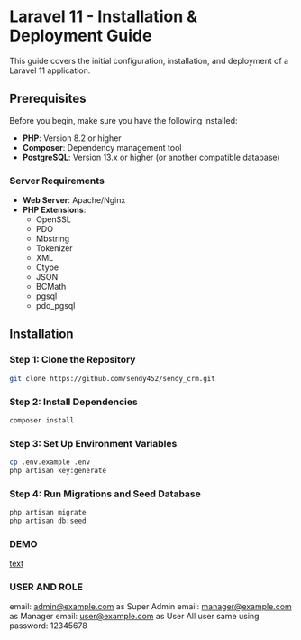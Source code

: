 # Laravel 11 - Installation & Deployment Guide

This guide covers the initial configuration, installation, and deployment of a Laravel 11 application.

## Prerequisites

Before you begin, make sure you have the following installed:

- **PHP**: Version 8.2 or higher
- **Composer**: Dependency management tool
- **PostgreSQL**: Version 13.x or higher (or another compatible database)

### Server Requirements

- **Web Server**: Apache/Nginx
- **PHP Extensions**:
  - OpenSSL
  - PDO
  - Mbstring
  - Tokenizer
  - XML
  - Ctype
  - JSON
  - BCMath
  - pgsql
  - pdo_pgsql

## Installation

### Step 1: Clone the Repository
```bash
git clone https://github.com/sendy452/sendy_crm.git
```

### Step 2: Install Dependencies
```bash
composer install
```

### Step 3: Set Up Environment Variables
```bash
cp .env.example .env
php artisan key:generate
```

### Step 4: Run Migrations and Seed Database
```bash
php artisan migrate
php artisan db:seed
```

### DEMO
[text](https://sendy-crm.my.id/)

### USER AND ROLE
email: admin@example.com as Super Admin
email: manager@example.com as Manager
email: user@example.com as User
All user same using password: 12345678